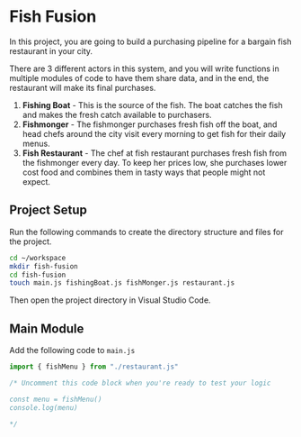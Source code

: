 # Fish Fusion

In this project, you are going to build a purchasing pipeline for a bargain fish restaurant in your city.

There are 3 different actors in this system, and you will write functions in multiple modules of code to have them share data, and in the end, the restaurant will make its final purchases.

1. **Fishing Boat** - This is the source of the fish. The boat catches the fish and makes the fresh catch available to purchasers.
1. **Fishmonger** - The fishmonger purchases fresh fish off the boat, and head chefs around the city visit every morning to get fish for their daily menus.
1. **Fish Restaurant** - The chef at fish restaurant purchases fresh fish from the fishmonger every day. To keep her prices low, she purchases lower cost food and combines them in tasty ways that people might not expect.

## Project Setup

Run the following commands to create the directory structure and files for the project.

```sh
cd ~/workspace
mkdir fish-fusion
cd fish-fusion
touch main.js fishingBoat.js fishMonger.js restaurant.js
```

Then open the project directory in Visual Studio Code.

## Main Module

Add the following code to `main.js`

```js
import { fishMenu } from "./restaurant.js"

/* Uncomment this code block when you're ready to test your logic

const menu = fishMenu()
console.log(menu)

*/
```